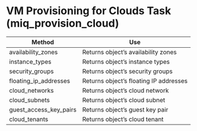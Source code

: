 # VM Provisioning for Clouds Task (miq\_provision\_cloud)

| Method                    | Use                                    |
| ------------------------- | -------------------------------------- |
| availability\_zones       | Returns object’s availability zones    |
| instance\_types           | Returns object’s instance types        |
| security\_groups          | Returns object’s security groups       |
| floating\_ip\_addresses   | Returns object’s floating IP addresses |
| cloud\_networks           | Returns object’s cloud network         |
| cloud\_subnets            | Returns object’s cloud subnet          |
| guest\_access\_key\_pairs | Returns object’s guest key pair        |
| cloud\_tenants            | Returns object’s cloud tenant          |
